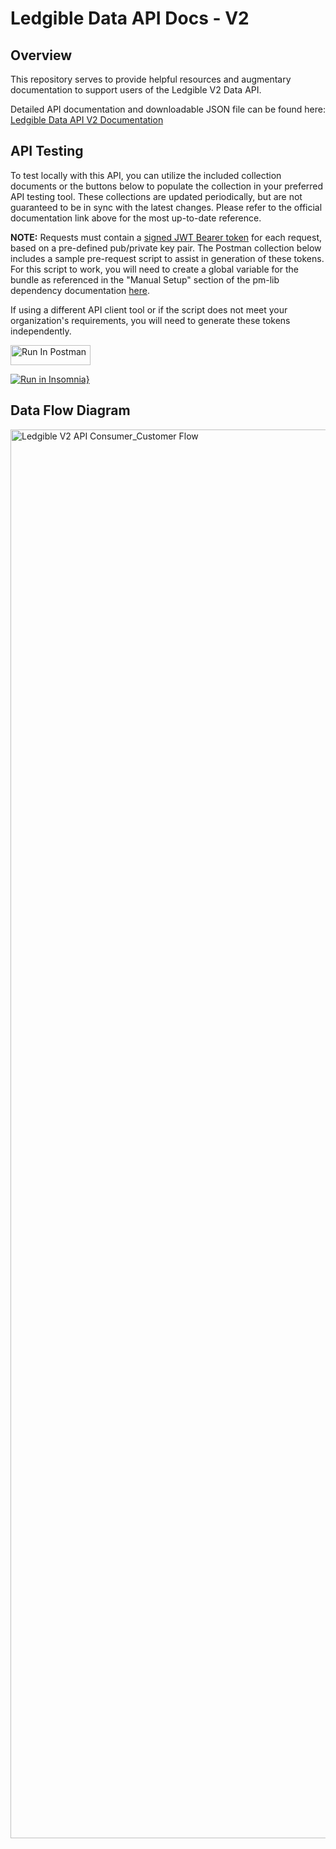 
# Ledgible Data API Docs - V2

## Overview
This repository serves to provide helpful resources and augmentary documentation to support users of the Ledgible V2 Data API.

Detailed API documentation and downloadable JSON file can be found here: [Ledgible Data API V2 Documentation](https://data-api.ledgible.io/api/v2/docs#tag/Welcome)

## API Testing

To test locally with this API, you can utilize the included collection documents or the buttons below to populate the collection in your preferred API testing tool. These collections are updated periodically, but are not guaranteed to be in sync with the latest changes. Please refer to the official documentation link above for the most up-to-date reference.

**NOTE:** Requests must contain a [signed JWT Bearer token](https://data-api.ledgible.io/api/v2/docs#tag/Authentication) for each request, based on a pre-defined pub/private key pair. The Postman collection below includes a sample pre-request script to assist in generation of these tokens. For this script to work, you will need to create a global variable for the bundle as referenced in the "Manual Setup" section of the pm-lib dependency documentation [here](https://joolfe.github.io/postman-util-lib/).

If using a different API client tool or if the script does not meet your organization's requirements, you will need to generate these tokens independently.

[<img src="https://run.pstmn.io/button.svg" alt="Run In Postman" style="width: 128px; height: 32px;">](https://app.getpostman.com/run-collection/838548-6e0efaff-a670-4d50-b168-86082c051e93?action=collection%2Ffork&source=rip_markdown&collection-url=entityId%3D838548-6e0efaff-a670-4d50-b168-86082c051e93%26entityType%3Dcollection%26workspaceId%3D423814dc-d61e-49ec-8ede-2017d333e81f)

[![Run in Insomnia}](https://insomnia.rest/images/run.svg)](https://insomnia.rest/run/?label=Ledgible%20Data%20API%20V2&uri=https%3A%2F%2Fdata-api.ledgible.io%2Fapi%2Fv2%2Fdocs.json)

## Data Flow Diagram
<img width="2254" alt="Ledgible V2 API Consumer_Customer Flow" src="https://github.com/user-attachments/assets/a290db4e-d835-4bf2-9865-28948d45e7b3">
